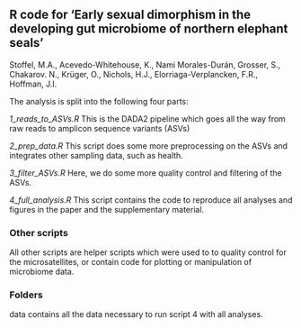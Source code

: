 R code for ‘Early sexual dimorphism in the developing gut microbiome of northern elephant seals’
------------------------------------------------------------------------------------------------

Stoffel, M.A., Acevedo-Whitehouse, K., Nami Morales-Durán, Grosser, S.,
Chakarov. N., Krüger, O., Nichols, H.J., Elorriaga-Verplancken, F.R.,
Hoffman, J.I.

The analysis is split into the following four parts:

*1\_reads\_to\_ASVs.R* This is the DADA2 pipeline which goes all the way
from raw reads to amplicon sequence variants (ASVs)

*2\_prep\_data.R* This script does some more preprocessing on the ASVs
and integrates other sampling data, such as health.

*3\_filter\_ASVs.R* Here, we do some more quality control and filtering
of the ASVs.

*4\_full\_analysis.R* This script contains the code to reproduce all
analyses and figures in the paper and the supplementary material.

### Other scripts

All other scripts are helper scripts which were used to to quality
control for the microsatellites, or contain code for plotting or
manipulation of microbiome data.

### Folders

data contains all the data necessary to run script 4 with all analyses.
